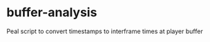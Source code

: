 buffer-analysis
===============

Peal script to convert timestamps to interframe times at player buffer